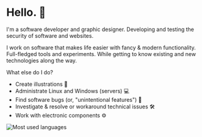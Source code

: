 # Hello. 👋

I'm a software developer and graphic designer. 
Developing and testing the security of software and websites.

I work on software that makes life easier with fancy & modern functionality. Full-fledged tools and experiments. While getting to know existing and new technologies along the way.

What else do I do?
- Create illustrations 🎨
- Administrate Linux and Windows (servers) 💻
- Find software bugs (or, "unintentional features") 🐛
- Investigate & resolve or workaround technical issues 🛠
- Work with electronic components ⚙

<img src="https://github-readme-stats.vercel.app/api/top-langs?username=uintdev&langs_count=8&hide=c,c%2B%2B,makefile,assembly,cmake,objective-c,swift,html,ruby,kotlin&show_icons=true&layout=compact&bg_color=141414&text_color=ffffff&title_color=ffffff&border_radius=20&hide_border=true" alt="Most used languages">
